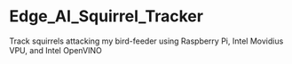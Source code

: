 # Edge_AI_Squirrel_Tracker
Track squirrels attacking my bird-feeder using Raspberry Pi, Intel Movidius VPU, and Intel OpenVINO
